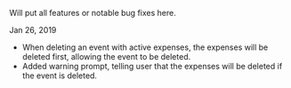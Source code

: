 Will put all features or notable bug fixes here.

Jan 26, 2019
- When deleting an event with active expenses, the expenses will be deleted first, allowing the event to be deleted.
- Added warning prompt, telling user that the expenses will be deleted if the event is deleted.
